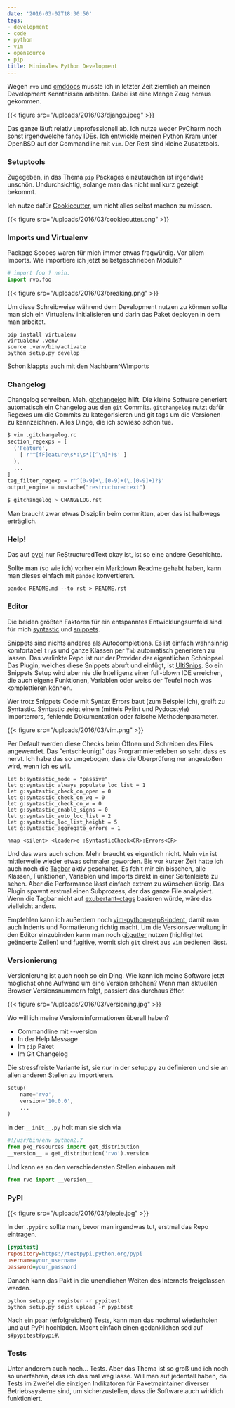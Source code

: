 ```yaml
---
date: '2016-03-02T18:30:50'
tags:
- development
- code
- python
- vim
- opensource
- pip
title: Minimales Python Development
---
```


Wegen `rvo` und [cmddocs](https://github.com/noqqe/cmddocs) musste ich in
letzter Zeit ziemlich an meinen Development Kenntnissen arbeiten. Dabei ist
eine Menge Zeug heraus gekommen.

{{< figure src="/uploads/2016/03/django.jpeg" >}}

Das ganze läuft relativ unprofessionell ab. Ich nutze weder PyCharm noch
sonst irgendwelche fancy IDEs. Ich entwickle meinen Python Kram unter
OpenBSD auf der Commandline mit `vim`. Der Rest sind kleine Zusatztools.

### Setuptools

Zugegeben, in das Thema `pip` Packages einzutauchen ist irgendwie unschön.
Undurchsichtig, solange man das nicht mal kurz gezeigt bekommt.

Ich nutze dafür [Cookiecutter](https://github.com/audreyr/cookiecutter), um
nicht alles selbst machen zu müssen.

{{< figure src="/uploads/2016/03/cookiecutter.png" >}}

### Imports und Virtualenv

Package Scopes waren für mich immer etwas fragwürdig. Vor allem Imports. Wie
importiere ich jetzt selbstgeschrieben Module?

~~~ python
# import foo ? nein.
import rvo.foo
~~~

{{< figure src="/uploads/2016/03/breaking.png" >}}

Um diese Schreibweise während dem Development nutzen zu können sollte man sich
ein Virtualenv initialisieren und darin das Paket deployen in dem man arbeitet.

    pip install virtualenv
    virtualenv .venv
    source .venv/bin/activate
    python setup.py develop

Schon klappts auch mit den Nachbarn^WImports

### Changelog

Changelog schreiben. Meh. [gitchangelog](https://github.com/vaab/gitchangelog)
hilft. Die kleine Software generiert automatisch ein Changelog aus den `git`
Commits. `gitchangelog` nutzt dafür Regexes um die Commits zu kategorisieren
und git tags um die Versionen zu kennzeichnen. Alles Dinge, die ich sowieso
schon tue.

~~~ python
$ vim .gitchangelog.rc
section_regexps = [
  ('Feature',
    [ r'^[fF]eature\s*:\s*([^\n]*)$' ]
  ),
  ...
]
tag_filter_regexp = r'^[0-9]+\.[0-9]+(\.[0-9]+)?$'
output_engine = mustache("restructuredtext")

$ gitchangelog > CHANGELOG.rst
~~~

Man braucht zwar etwas Disziplin beim committen, aber das ist halbwegs erträglich.

### Help!

Das auf [pypi](http://pypi.python.org) nur ReStructuredText okay ist, ist
so eine andere Geschichte.

Sollte man (so wie ich) vorher ein Markdown Readme gehabt haben, kann man
dieses einfach mit `pandoc` konvertieren.

    pandoc README.md --to rst > README.rst

### Editor

Die beiden größten Faktoren für ein entspanntes Entwicklungsumfeld sind für
mich [syntastic](https://github.com/scrooloose/syntastic) und
[snippets](https://github.com/honza/vim-snippets).

Snippets sind nichts anderes als Autocompletions. Es ist einfach wahnsinnig
komfortabel `try`s und ganze Klassen per `Tab` automatisch generieren zu
lassen. Das verlinkte Repo ist nur der Provider der eigentlichen
Schnippsel. Das Plugin, welches diese Snippets abruft und einfügt, ist
[UltiSnips](https://github.com/SirVer/ultisnips). So ein Snippets Setup
wird aber nie die Intelligenz einer full-blown IDE erreichen, die auch
eigene Funktionen, Variablen oder weiss der Teufel noch was komplettieren
können.

Wer trotz Snippets Code mit Syntax Errors baut (zum
Beispiel ich), greift zu Syntastic. Syntastic zeigt einem (mittels
Pylint und Pydocstyle) Importerrors, fehlende Dokumentation oder falsche
Methodenparameter.


{{< figure src="/uploads/2016/03/vim.png" >}}

Per Default werden diese Checks beim Öffnen und Schreiben des Files
angewendet. Das "entschleunigt" das Programmiererleben so sehr, dass es
nervt. Ich habe das so umgebogen, dass die Überprüfung nur angestoßen wird,
wenn ich es will.

~~~ vim
let b:syntastic_mode = "passive"
let g:syntastic_always_populate_loc_list = 1
let g:syntastic_check_on_open = 0
let g:syntastic_check_on_wq = 0
let g:syntastic_check_on_w = 0
let g:syntastic_enable_signs = 0
let g:syntastic_auto_loc_list = 2
let g:syntastic_loc_list_height = 5
let g:syntastic_aggregate_errors = 1

nmap <silent> <leader>e :SyntasticCheck<CR>:Errors<CR>
~~~

Und das wars auch schon. Mehr braucht es eigentlich nicht. Mein `vim` ist
mittlerweile wieder etwas schmaler geworden. Bis vor kurzer Zeit hatte ich
auch noch die [Tagbar](https://github.com/majutsushi/tagbar) aktiv
geschaltet. Es fehlt mir ein bisschen, alle Klassen, Funktionen, Variablen und
Imports direkt in einer Seitenleiste zu sehen. Aber die Performance lässt
einfach extrem zu wünschen übrig. Das Plugin spawnt erstmal einen
Subprozess, der das ganze File analysiert. Wenn die Tagbar nicht auf
[exubertant-ctags](http://ctags.sourceforge.net) basieren würde, wäre das
vielleicht anders.

Empfehlen kann ich außerdem noch
[vim-python-pep8-indent](https://github.com/hynek/vim-python-pep8-indent),
damit man auch Indents und Formatierung richtig macht. Um die
Versionsverwaltung in den Editor einzubinden kann man noch
[gitgutter](https://github.com/airblade/vim-gitgutter) nutzen (highlightet
geänderte Zeilen) und [fugitive](https://github.com/tpope/vim-fugitive),
womit sich `git` direkt aus `vim` bedienen lässt.

### Versionierung

Versionierung ist auch noch so ein Ding. Wie kann ich meine Software jetzt
möglichst ohne Aufwand um eine Version erhöhen? Wenn man aktuellen Browser
Versionsnummern folgt, passiert das durchaus öfter.

{{< figure src="/uploads/2016/03/versioning.jpg" >}}

Wo will ich meine Versionsinformationen überall haben?

* Commandline mit --version
* In der Help Message
* Im `pip` Paket
* Im Git Changelog

Die stressfreiste Variante ist, sie _nur_ in der setup.py zu definieren und
sie an allen anderen Stellen zu importieren.

~~~ python
setup(
    name='rvo',
    version='10.0.0',
    ...
)
~~~

In der `__init__.py` holt man sie sich via

~~~ python
#!/usr/bin/env python2.7
from pkg_resources import get_distribution
__version__ = get_distribution('rvo').version
~~~

Und kann es an den verschiedensten Stellen einbauen mit

~~~ python
from rvo import __version__
~~~

### PyPI

{{< figure src="/uploads/2016/03/piepie.jpg" >}}

In der `.pypirc` sollte man, bevor man irgendwas tut, erstmal das Repo eintragen.

``` ini
[pypitest]
repository=https://testpypi.python.org/pypi
username=your_username
password=your_password
```

Danach kann das Pakt in die unendlichen Weiten des Internets freigelassen
werden.

    python setup.py register -r pypitest
    python setup.py sdist upload -r pypitest

Nach ein paar (erfolgreichen) Tests, kann man das nochmal wiederholen und
auf PyPI hochladen. Macht einfach einen gedanklichen sed auf
`s#pypitest#pypi#`.


### Tests

Unter anderem auch noch... Tests. Aber das Thema ist so groß und ich noch
so unerfahren, dass ich das mal weg lasse. Will man auf jedenfall haben, da
Tests im Zweifel die einzigen Indikatoren für Paketmaintainer diverser
Betriebssysteme sind, um sicherzustellen, dass die Software auch wirklich
funktioniert.